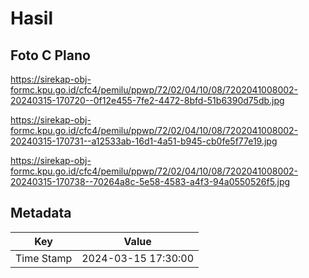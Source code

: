 # Hasil

## Foto C Plano

https://sirekap-obj-formc.kpu.go.id/cfc4/pemilu/ppwp/72/02/04/10/08/7202041008002-20240315-170720--0f12e455-7fe2-4472-8bfd-51b6390d75db.jpg

https://sirekap-obj-formc.kpu.go.id/cfc4/pemilu/ppwp/72/02/04/10/08/7202041008002-20240315-170731--a12533ab-16d1-4a51-b945-cb0fe5f77e19.jpg

https://sirekap-obj-formc.kpu.go.id/cfc4/pemilu/ppwp/72/02/04/10/08/7202041008002-20240315-170738--70264a8c-5e58-4583-a4f3-94a0550526f5.jpg


## Metadata

| Key        | Value               |
| ---------- | ------------------- |
| Time Stamp | 2024-03-15 17:30:00 |



